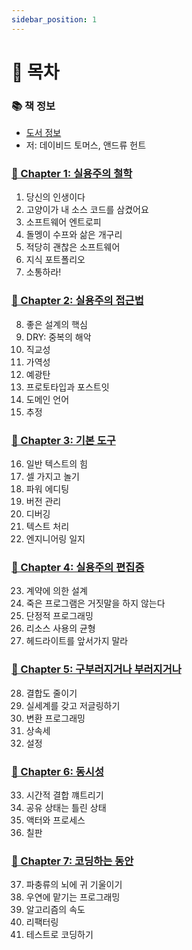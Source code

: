 ```yaml
---
sidebar_position: 1
---
```


# 🚀 목차

### 📚 책 정보
- [도서 정보](http://www.yes24.com/Product/Goods/107077663)
- 저: 데이비드 토머스, 앤드류 헌트

### [🤔 Chapter 1: 실용주의 철학](/docs/etc/pragmatic-programmer/chapter-1)
1. 당신의 인생이다
2. 고양이가 내 소스 코드를 삼켰어요
3. 소프트웨어 엔트로피
4. 돌멩이 수프와 삶은 개구리
5. 적당히 괜찮은 소프트웨어
6. 지식 포트폴리오
7. 소통하라!

### [🤔 Chapter 2: 실용주의 접근법](/docs/etc/pragmatic-programmer/chapter-2)
8. 좋은 설계의 핵심
9. DRY: 중복의 해악
10. 직교성
11. 가역성
12. 예광탄
13. 프로토타입과 포스트잇
14. 도메인 언어
15. 추정

### [🤔 Chapter 3: 기본 도구](/docs/etc/pragmatic-programmer/chapter-3)
16. 일반 텍스트의 힘
17. 셀 가지고 놀기
18. 파워 에디팅
19. 버전 관리
20. 디버깅
21. 텍스트 처리
22. 엔지니어링 일지

### [🤔 Chapter 4: 실용주의 편집증](/docs/etc/pragmatic-programmer/chapter-4)
23. 계약에 의한 설계
24. 죽은 프로그램은 거짓말을 하지 않는다
25. 단정적 프로그래밍
26. 리소스 사용의 균형
27. 헤드라이트를 앞서가지 말라

### [🤔 Chapter 5: 구부러지거나 부러지거나](/docs/etc/pragmatic-programmer/chapter-5)
28. 결합도 줄이기
29. 실세계를 갖고 저글링하기
30. 변환 프로그래밍
31. 상속세
32. 설정

### [🤔 Chapter 6: 동시성](/docs/etc/pragmatic-programmer/chapter-6)
33. 시간적 결합 꺠트리기
34. 공유 상태는 틀린 상태
35. 액터와 프로세스
36. 칠판

### [🤔 Chapter 7: 코딩하는 동안](/docs/etc/pragmatic-programmer/chapter-7)
37. 파충류의 뇌에 귀 기울이기
38. 우연에 맡기는 프로그래밍
39. 알고리즘의 속도
40. 리팩터링
41. 테스트로 코딩하기
